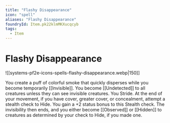 ```yaml
---
title: "Flashy Disappearance"
icon: "spell"
aliases: "Flashy Disappearance"
foundryId: Item.pk22klmMKXucqcyb
tags:
  - Item
---
```


# Flashy Disappearance
![[systems-pf2e-icons-spells-flashy-disappearance.webp|150]]

You create a puff of colorful smoke that quickly disperses while you become temporarily [[Invisible]]. You become [[Undetected]] to all creatures unless they can see invisible creatures. You Stride. At the end of your movement, if you have cover, greater cover, or concealment, attempt a stealth check to Hide. You gain a +2 status bonus to this Stealth check. The invisibility then ends, and you either become [[Observed]] or [[Hidden]] to creatures as determined by your check to Hide, if you made one.


